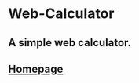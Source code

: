 # Web-Calculator

## A simple web calculator.

## [Homepage](https://harshrox.github.io/Web-Calculator/)
